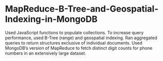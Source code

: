 # MapReduce-B-Tree-and-Geospatial-Indexing-in-MongoDB
Used JavaScript functions to populate collections. To increase query performance, used B-Tree (range) and geospatial indexing. Ran aggregated queries to return structures exclusive of individual documents. Used MongoDB’s version of MapReduce to fetch distinct digit counts for phone numbers in an extensively large dataset. 
